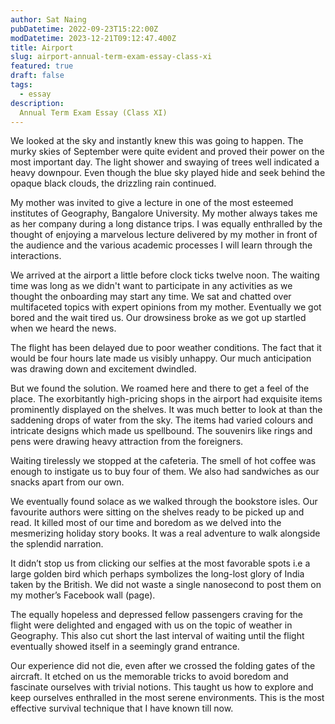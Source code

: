 ```yaml
---
author: Sat Naing
pubDatetime: 2022-09-23T15:22:00Z
modDatetime: 2023-12-21T09:12:47.400Z
title: Airport
slug: airport-annual-term-exam-essay-class-xi
featured: true
draft: false
tags:
  - essay
description:
  Annual Term Exam Essay (Class XI)
---
```


We looked at the sky and instantly knew this was going to happen. The murky skies of September were quite evident and proved their power on the most important day. The light shower and swaying of trees well indicated a heavy downpour. Even though the blue sky played hide and seek behind the opaque black clouds, the drizzling rain continued.

My mother was invited to give a lecture in one of the most esteemed institutes of Geography, Bangalore University. My mother always takes me as her company during a long distance trips. I was equally enthralled by the thought of enjoying a marvelous lecture delivered by my mother in front of the audience and the various academic processes I will learn through the interactions. 

We arrived at the airport a little before clock ticks twelve noon. The waiting time was long as we didn't want to participate in any activities as we thought the onboarding may start any time. We sat and chatted over multifaceted topics with expert opinions from my mother. Eventually we got bored and the wait tired us. Our drowsiness broke as we got up startled when we heard the news. 

The flight has been delayed due to poor weather conditions. The fact that it would be four hours late made us visibly unhappy. Our much anticipation was drawing down and excitement dwindled.

But we found the solution. We roamed here and there to get a feel of the place. The exorbitantly high-pricing shops in the airport had exquisite items prominently displayed on the shelves. It was much better to look at than the saddening drops of water from the sky. The items had varied colours and intricate designs which made us spellbound. The souvenirs like rings and pens were drawing heavy attraction from the foreigners.

Waiting tirelessly we stopped at the cafeteria. The smell of hot coffee was enough to instigate us to buy four of them. We also had sandwiches as our snacks apart from our own.

We eventually found solace as we walked through the bookstore isles. Our favourite authors were sitting on the shelves ready to be picked up and read. It killed most of our time and boredom as we delved into the mesmerizing holiday story books. It was a real adventure to walk alongside the splendid narration.

It didn’t stop us from clicking our selfies at the most favorable spots i.e a large golden bird which perhaps symbolizes the long-lost glory of India taken by the British. We did not waste a single nanosecond to post them on my mother’s Facebook wall (page). 

The equally hopeless and depressed fellow passengers craving for the flight were delighted and engaged with us on the topic of weather in Geography. This also cut short the last interval of waiting until the flight eventually showed itself in a seemingly grand entrance.

Our experience did not die, even after we crossed the folding gates of the aircraft. It etched on us the memorable tricks to avoid boredom and fascinate ourselves with trivial notions. This taught us how to explore and keep ourselves enthralled in the most serene environments. This is the most effective survival technique that I have known till now.

